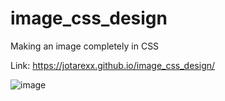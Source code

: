 # image_css_design
Making an image completely in CSS

Link: https://jotarexx.github.io/image_css_design/

![image](https://user-images.githubusercontent.com/63475312/155851803-48f53b4b-7be1-4c12-a3d1-fed657d774d3.png)
